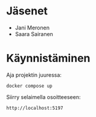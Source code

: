 # Jäsenet

- Jani Meronen
- Saara Sairanen

# Käynnistäminen

Aja projektin juuressa:
```
docker compose up
```

Siirry selaimella osoitteeseen:
```
http://localhost:5197
```